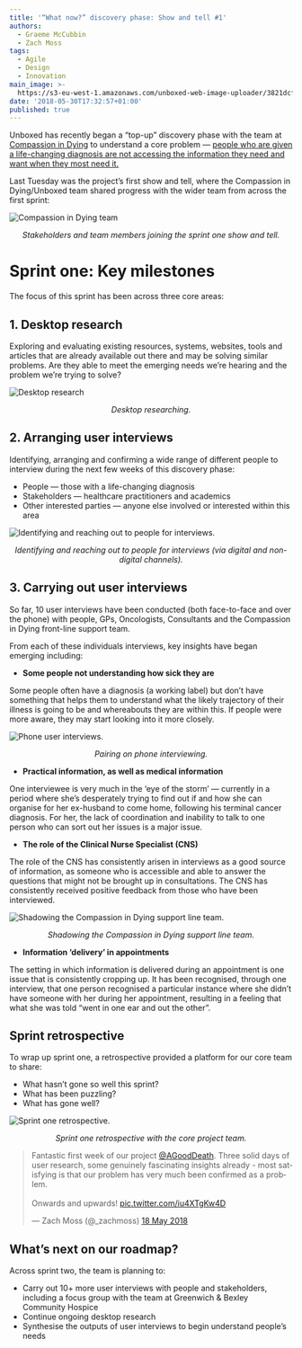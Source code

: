 ```yaml
---
title: '“What now?” discovery phase: Show and tell #1'
authors:
  - Graeme McCubbin
  - Zach Moss
tags:
  - Agile
  - Design
  - Innovation
main_image: >-
  https://s3-eu-west-1.amazonaws.com/unboxed-web-image-uploader/3821dcf9a7ef9361a0ca07dab35d89a6.png
date: '2018-05-30T17:32:57+01:00'
published: true
---
```

Unboxed has recently began a “top-up” discovery phase with the team at [Compassion in Dying](https://compassionindying.org.uk/) to understand a core problem — [people who are given a life-changing diagnosis are not accessing the information they need and want when they most need it.](https://unboxed.co/blog/a-life-changing-diagnosis-helping-patients-ask-the-right-questions-when-it-matters-most/)

Last Tuesday was the project’s first show and tell, where the Compassion in Dying/Unboxed team shared progress with the wider team from across the first sprint:

![Compassion in Dying team](https://s3-eu-west-1.amazonaws.com/unboxed-web-image-uploader/3821dcf9a7ef9361a0ca07dab35d89a6.png)

<p align="center"><i>Stakeholders and team members joining the sprint one show and tell.</i></p>



# Sprint one: Key milestones

The focus of this sprint has been across three core areas:

## 1. Desktop research

Exploring and evaluating existing resources, systems, websites, tools and articles that are already available out there and may be solving similar problems. Are they able to meet the emerging needs we’re hearing and the problem we’re trying to solve?

![Desktop research](https://s3-eu-west-1.amazonaws.com/unboxed-web-image-uploader/594b72ffafbd28ad2a69de2db11c0e05.png)

<p align="center"><i>Desktop researching.</i></p>



## 2. Arranging user interviews

Identifying, arranging and confirming a wide range of different people to interview during the next few weeks of this discovery phase:

* People — those with a life-changing diagnosis
* Stakeholders — healthcare practitioners and academics
* Other interested parties — anyone else involved or interested within this area

![Identifying and reaching out to people for interviews.](https://s3-eu-west-1.amazonaws.com/unboxed-web-image-uploader/0b8b6ef4b4800a5be4715f88d5a0c274.png)

<p align="center"><i>Identifying and reaching out to people for interviews (via digital and non-digital channels).</i></p>



## 3. Carrying out user interviews

So far, 10 user interviews have been conducted (both face-to-face and over the phone) with people, GPs, Oncologists, Consultants and the Compassion in Dying front-line support team. 

From each of these individuals interviews, key insights have began emerging including:<br/>

* **Some people not understanding how sick they are**

Some people often have a diagnosis (a working label) but don’t have something that helps them to understand what the likely trajectory of their illness is going to be and whereabouts they are within this. If people were more aware, they may start looking into it more closely.

![Phone user interviews.](https://s3-eu-west-1.amazonaws.com/unboxed-web-image-uploader/633469c809b3767643a9d68b1e7c2e0a.png)

<p align="center"><i>Pairing on phone interviewing.</i></p>



* **Practical information, as well as medical information**

One interviewee is very much in the ‘eye of the storm’ — currently in a period where she’s desperately trying to find out if and how she can organise for her ex-husband to come home, following his terminal cancer diagnosis. For her, the lack of coordination and inability to talk to one person who can sort out her issues is a major issue.<br/>



* **The role of the Clinical Nurse Specialist (CNS)**

The role of the CNS has consistently arisen in interviews as a good source of information, as someone who is accessible and able to answer the questions that might not be brought up in consultations. The CNS has consistently received positive feedback from those who have been interviewed.<br/>



![Shadowing the Compassion in Dying support line team.](https://s3-eu-west-1.amazonaws.com/unboxed-web-image-uploader/91b5b2f1e728c2c8cad3feba47c15823.png)

<p align="center"><i>Shadowing the Compassion in Dying support line team.</i></p>



* **Information ‘delivery’ in appointments**

The setting in which information is delivered during an appointment is one issue that is consistently cropping up. It has been recognised, through one interview, that one person recognised a particular instance where she didn’t have someone with her during her appointment, resulting in a feeling that what she was told “went in one ear and out the other”.<br/>



## Sprint retrospective

To wrap up sprint one, a retrospective provided a platform for our core team to share:

* What hasn’t gone so well this sprint?
* What has been puzzling?
* What has gone well?

![Sprint one retrospective.](https://s3-eu-west-1.amazonaws.com/unboxed-web-image-uploader/56aa2e892e9ee5ab732462c0409b4e5b.png)

<p align="center"><i>Sprint one retrospective with the core project team.</i></p>

<blockquote class="twitter-tweet tw-align-center"><p lang="en" dir="ltr">Fantastic first week of our project <a href="https://twitter.com/AGoodDeath?ref_src=twsrc%5Etfw">@AGoodDeath</a>. Three solid days of user research, some genuinely fascinating insights already - most satisfying is that our problem has very much been confirmed as a problem. <br><br>Onwards and upwards! <a href="https://t.co/iu4XTgKw4D">pic.twitter.com/iu4XTgKw4D</a></p>&mdash; Zach Moss (@_zachmoss) <a href="https://twitter.com/_zachmoss/status/997519158777647104?ref_src=twsrc%5Etfw">18 May 2018</a></blockquote>

<script async src="https://platform.twitter.com/widgets.js" charset="utf-8"></script>



## What’s next on our roadmap?

Across sprint two, the team is planning to:

* Carry out 10+ more user interviews with people and stakeholders, including a focus group with the team at Greenwich & Bexley Community Hospice
* Continue ongoing desktop research
* Synthesise the outputs of user interviews to begin understand people’s needs

